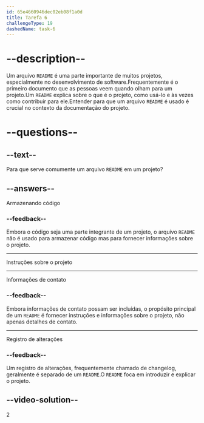 ```yaml
---
id: 65e4660946dec02eb08f1a0d
title: Tarefa 6
challengeType: 19
dashedName: task-6
---
```


# --description--

Um arquivo `README` é uma parte importante de muitos projetos, especialmente no desenvolvimento de software.Frequentemente é o primeiro documento que as pessoas veem quando olham para um projeto.Um `README` explica sobre o que é o projeto, como usá-lo e às vezes como contribuir para ele.Entender para que um arquivo `README` é usado é crucial no contexto da documentação do projeto.

# --questions--

## --text--

Para que serve comumente um arquivo `README` em um projeto?

## --answers--

Armazenando código

### --feedback--

Embora o código seja uma parte integrante de um projeto, o arquivo `README` não é usado para armazenar código mas para fornecer informações sobre o projeto.

---

Instruções sobre o projeto

---

Informações de contato

### --feedback--

Embora informações de contato possam ser incluídas, o propósito principal de um `README` é fornecer instruções e informações sobre o projeto, não apenas detalhes de contato.

---

Registro de alterações

### --feedback--

Um registro de alterações, frequentemente chamado de changelog, geralmente é separado de um `README`.O `README` foca em introduzir e explicar o projeto.

## --video-solution--

2
